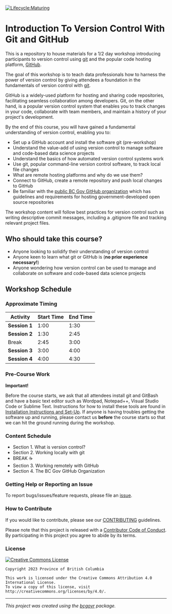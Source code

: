 [![Lifecycle:Maturing](https://img.shields.io/badge/Lifecycle-Maturing-007EC6)](Redirect-URL)

# Introduction To Version Control With Git and GitHub

This is a repository to house materials for a 1/2 day workshop introducing participants to version control using [git](https://git-scm.com) and the popular code hosting platform, [GitHub](https://github.com).

The goal of this workshop is to teach data professionals how to harness the power of version control by giving attendees a foundation in the fundamentals of version control with [git](https://git-scm.com).

GitHub is a widely-used platform for hosting and sharing code repositories, facilitating seamless collaboration among developers. Git, on the other hand, is a popular version control system that enables you to track changes in your code, collaborate with team members, and maintain a history of your project's development.

By the end of this course, you will have gained a fundamental understanding of version control, enabling you to:

-   Set up a GitHub account and install the software git (pre-workshop)
-   Understand the value-add of using version control to manage software and code-based data science projects
-   Understand the basics of how automated version control systems work
-   Use git, popular command-line version control software, to track local file changes
-   What are remote hosting platforms and why do we use them?
-   Connect to GitHub, create a remote repository and push local changes to GitHub
-   Be familiar with the [public BC Gov GitHub organization](https://github.com/bcgov) which has guidelines and requirements for hosting government-developed open source repositories

The workshop content will follow best practices for version control such as writing descriptive commit messages, including a .gitignore file and tracking relevant project files.

## Who should take this course?

-   Anyone looking to solidify their understanding of version control
-   Anyone keen to learn what git or GitHub is (**no prior experience necessary!**)
-   Anyone wondering how version control can be used to manage and collaborate on software and code-based data science projects

## Workshop Schedule

### Approximate Timing

| Activity      | Start Time | End Time |
|---------------|------------|----------|
| **Session 1** | 1:00       | 1:30     |
| **Session 2** | 1:30       | 2:45    |
| Break         | 2:45      | 3:00    |
| **Session 3** | 3:00      | 4:00    |
| **Session 4** | 4:00      | 4:30    |

### Pre-Course Work

**Important!**

Before the course starts, we ask that all attendees install git and GitBash and have a basic text editor such as Wordpad, Notepad++, Visual Studio Code or Sublime Text. Instructions for how to install these tools are found in [Installation Instructions and Set-Up](https://bcgov.github.io/ds-intro-to-git/pre-workshop/software-install.html). If anyone is having troubles getting the software up and running, please contact us **before** the course starts so that we can hit the ground running during the workshop.

### Content Schedule

-   Section 1. What is version control?
-   Section 2. Working locally with git
-   BREAK ☕
-   Section 3. Working remotely with GitHub
-   Section 4. The BC Gov GitHub Organization

### Getting Help or Reporting an Issue

To report bugs/issues/feature requests, please file an [issue](https://github.com/bcgov/ds-intro-to-git/issues/).

### How to Contribute

If you would like to contribute, please see our [CONTRIBUTING](CONTRIBUTING.md) guidelines.

Please note that this project is released with a [Contributor Code of Conduct](CODE_OF_CONDUCT.md). By participating in this project you agree to abide by its terms.

### License

[![Creative Commons License](https://i.creativecommons.org/l/by/4.0/88x31.png)](http://creativecommons.org/licenses/by/4.0/)

```         
Copyright 2023 Province of British Columbia

This work is licensed under the Creative Commons Attribution 4.0 International License.
To view a copy of this license, visit http://creativecommons.org/licenses/by/4.0/.
```

------------------------------------------------------------------------

*This project was created using the [bcgovr](https://github.com/bcgov/bcgovr) package.*
